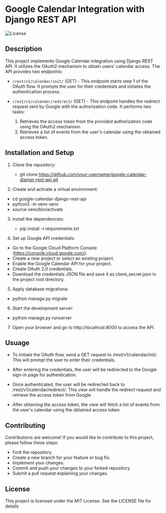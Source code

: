 # Google Calendar Integration with Django REST API

![License](https://img.shields.io/badge/license-MIT-blue.svg)

## Description

This project implements Google Calendar integration using Django REST API. It utilizes the OAuth2 mechanism to obtain users' calendar access. The API provides two endpoints:

- `/rest/v1/calendar/init/` (GET) - This endpoint starts step 1 of the OAuth flow. It prompts the user for their credentials and initiates the authentication process.

- `/rest/v1/calendar/redirect/` (GET) - This endpoint handles the redirect request sent by Google with the authorization code. It performs two tasks:
  1. Retrieves the access token from the provided authorization code using the OAuth2 mechanism.
  2. Retrieves a list of events from the user's calendar using the obtained access token.

## Installation and Setup

1. Clone the repository:
   - git clone https://github.com/your-username/google-calendar-django-rest-api.git
  
2. Create and activate a virtual environment:
  - cd google-calendar-django-rest-api
  - python3 -m venv venv
  - source venv/bin/activate

3. Install the dependencies:
   - pip install -r requirements.txt

4. Set up Google API credentials:
  - Go to the Google Cloud Platform Console (https://console.cloud.google.com/).
  - Create a new project or select an existing project.
  - Enable the Google Calendar API for your project.
  - Create OAuth 2.0 credentials.
  - Download the credentials JSON file and save it as client_secret.json in the project root directory.

5. Apply database migrations:
  - python manage.py migrate

6. Start the development server:
  - python manage.py runserver

7. Open your browser and go to http://localhost:8000 to access the API.

## Usuage

- To initiate the OAuth flow, send a GET request to /rest/v1/calendar/init/. This will prompt the user to enter their credentials.

- After entering the credentials, the user will be redirected to the Google sign-in page for authentication.

- Once authenticated, the user will be redirected back to /rest/v1/calendar/redirect/. This view will handle the redirect request and retrieve the access token from Google.

- After obtaining the access token, the view will fetch a list of events from the user's calendar using the obtained access token.

## Contributing

Contributions are welcome! If you would like to contribute to this project, please follow these steps:

- Fork the repository.
- Create a new branch for your feature or bug fix.
- Implement your changes.
- Commit and push your changes to your forked repository.
- Submit a pull request explaining your changes.

## License
This project is licensed under the MIT License. See the LICENSE file for details

